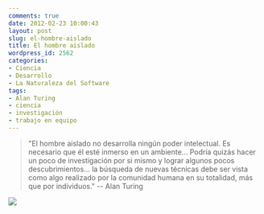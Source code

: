```yaml
---
comments: true
date: 2012-02-23 10:00:43
layout: post
slug: el-hombre-aislado
title: El hombre aislado
wordpress_id: 2562
categories:
- Ciencia
- Desarrollo
- La Naturaleza del Software
tags:
- Alan Turing
- ciencia
- investigación
- trabajo en equipo
---
```


> "El hombre aislado no desarrolla ningún poder intelectual. Es necesario que él esté inmerso en un ambiente... Podría quizás hacer un poco de investigación por si mismo y lograr algunos pocos descubrimientos... la búsqueda de nuevas técnicas debe ser vista como algo realizado por la comunidad humana en su totalidad, más que por individuos." -- Alan Turing


[![](http://www.lnds.net/blog/wp-content/uploads/2012/02/Alan_Turing_photo-239x300.jpg)](http://www.lnds.net/blog/wp-content/uploads/2012/02/Alan_Turing_photo.jpg)
